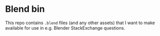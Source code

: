 Blend bin
=========

This repo contains `.blend` files (and any other assets) that I want to make available for use in e.g. Blender StackExchange questions.
